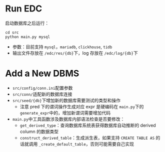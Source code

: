 # Run EDC

启动数据库之后运行：

```
cd src
python main.py mysql
```

* 参数：目前支持 `mysql`，`mariadb`, `clickhouse`, `tidb`
* 输出文件存放在 `/edc/res/{db}`下，log 存放在 `/edc/log/{db}`下

# Add a New DBMS

* `src/config/conn.ini`配置参数
* `src/conn/`适配新的数据库连接
* `src/seed/{db}`下增加新的数据库需要测试的类型和操作
  * 注意 pred 下的谓词操作生成对应 expr 是硬编码在 `main.py`下的 `generate_expr`中的，增加新谓词需要增加代码
* `main.py`中工具函数涉及数据库内部语法检查是否要修改：
  * `get_derived_type`：查询数据库系统表获得数据库自动推断的 derived column 的数据类型
  * `construct_derived_table`：生成派生表，如果支持 `CREATE TABLE AS` 的话就调用 `_create_default_table`，否则可能需要自己实现
